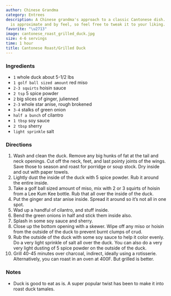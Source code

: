 ```yaml
---
author: Chinese Grandma
category: Entrees
description: A Chinese grandma's approach to a classic Cantonese dish. This recipe
  is approximate and by feel, so feel free to tweak it to your liking.
favorite: "\u2713"
image: cantonese_roast_grilled_duck.jpg
size: 4-6 servings
time: 1 hour
title: Cantonese Roast/Grilled Duck
---
```

### Ingredients

* `1` whole duck about 5-1/2 lbs
* `1 golf ball sized amount` red miso
* `2-3 squirts` hoisin sauce
* `2 tsp` 5 spice powder
* `2` big slices of ginger, julienned
* `2-3` whole star anise, rough brokened
* `3-4` stalks of green onion
* `half a bunch` of cilantro
* `1 tbsp` soy sauce
* `2 tbsp` sherry
* `light sprinkle` salt

### Directions

1. Wash and clean the duck. Remove any big hunks of fat at the tail and neck openings. Cut off the neck, feet, and last pointy joints of the wings. Save those to season and roast for porridge or soup stock. Dry inside and out with paper towels.
2. Lightly dust the inside of the duck with 5 spice powder. Rub it around the entire inside.
3. Take a golf ball sized amount of miso, mix with 2 or 3 squirts of hoisin from a Lee Kum Kee bottle. Rub that all over the inside of the duck.
4. Put the ginger and star anise inside. Spread it around so it’s not all in one spot.
5. Wad up a handful of cilantro, and stuff inside.
6. Bend the green onions in half and stick them inside also.
7. Splash in some soy sauce and sherry.
8. Close up the bottom opening with a skewer. Wipe off any miso or hoisin from the outside of the duck to prevent burnt clumps of crud.
9. Rub the outside of the duck with some soy sauce to help it color evenly. Do a very light sprinkle of salt all over the duck. You can also do a very very light dusting of 5 spice powder on the outside of the duck.
10. Grill 40-45 minutes over charcoal, indirect, ideally using a rotisserie. Alternatively, you can roast in an oven at 400F. But grilled is better.

### Notes

- Duck is good to eat as is. A super popular twist has been to make it into roast duck tamales.